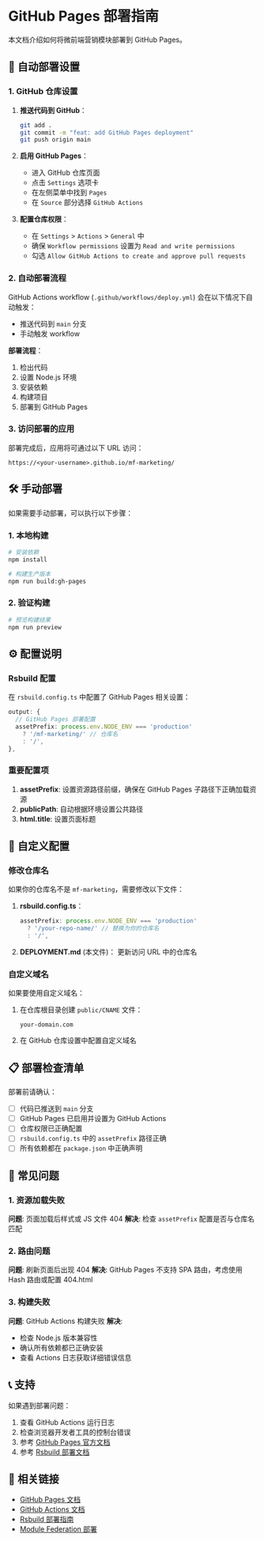 # GitHub Pages 部署指南

本文档介绍如何将微前端营销模块部署到 GitHub Pages。

## 🚀 自动部署设置

### 1. GitHub 仓库设置

1. **推送代码到 GitHub**：
   ```bash
   git add .
   git commit -m "feat: add GitHub Pages deployment"
   git push origin main
   ```

2. **启用 GitHub Pages**：
   - 进入 GitHub 仓库页面
   - 点击 `Settings` 选项卡
   - 在左侧菜单中找到 `Pages`
   - 在 `Source` 部分选择 `GitHub Actions`

3. **配置仓库权限**：
   - 在 `Settings` > `Actions` > `General` 中
   - 确保 `Workflow permissions` 设置为 `Read and write permissions`
   - 勾选 `Allow GitHub Actions to create and approve pull requests`

### 2. 自动部署流程

GitHub Actions workflow (`.github/workflows/deploy.yml`) 会在以下情况下自动触发：

- 推送代码到 `main` 分支
- 手动触发 workflow

**部署流程**：
1. 检出代码
2. 设置 Node.js 环境
3. 安装依赖
4. 构建项目
5. 部署到 GitHub Pages

### 3. 访问部署的应用

部署完成后，应用将可通过以下 URL 访问：
```
https://<your-username>.github.io/mf-marketing/
```

## 🛠️ 手动部署

如果需要手动部署，可以执行以下步骤：

### 1. 本地构建

```bash
# 安装依赖
npm install

# 构建生产版本
npm run build:gh-pages
```

### 2. 验证构建

```bash
# 预览构建结果
npm run preview
```

## ⚙️ 配置说明

### Rsbuild 配置

在 `rsbuild.config.ts` 中配置了 GitHub Pages 相关设置：

```typescript
output: {
  // GitHub Pages 部署配置
  assetPrefix: process.env.NODE_ENV === 'production' 
    ? '/mf-marketing/' // 仓库名
    : '/',
},
```

### 重要配置项

1. **assetPrefix**: 设置资源路径前缀，确保在 GitHub Pages 子路径下正确加载资源
2. **publicPath**: 自动根据环境设置公共路径
3. **html.title**: 设置页面标题

## 🔧 自定义配置

### 修改仓库名

如果你的仓库名不是 `mf-marketing`，需要修改以下文件：

1. **rsbuild.config.ts**：
   ```typescript
   assetPrefix: process.env.NODE_ENV === 'production' 
     ? '/your-repo-name/' // 替换为你的仓库名
     : '/',
   ```

2. **DEPLOYMENT.md** (本文件)：
   更新访问 URL 中的仓库名

### 自定义域名

如果要使用自定义域名：

1. 在仓库根目录创建 `public/CNAME` 文件：
   ```
   your-domain.com
   ```

2. 在 GitHub 仓库设置中配置自定义域名

## 📋 部署检查清单

部署前请确认：

- [ ] 代码已推送到 `main` 分支
- [ ] GitHub Pages 已启用并设置为 GitHub Actions
- [ ] 仓库权限已正确配置
- [ ] `rsbuild.config.ts` 中的 `assetPrefix` 路径正确
- [ ] 所有依赖都在 `package.json` 中正确声明

## 🐛 常见问题

### 1. 资源加载失败

**问题**: 页面加载后样式或 JS 文件 404
**解决**: 检查 `assetPrefix` 配置是否与仓库名匹配

### 2. 路由问题

**问题**: 刷新页面后出现 404
**解决**: GitHub Pages 不支持 SPA 路由，考虑使用 Hash 路由或配置 404.html

### 3. 构建失败

**问题**: GitHub Actions 构建失败
**解决**: 
- 检查 Node.js 版本兼容性
- 确认所有依赖都已正确安装
- 查看 Actions 日志获取详细错误信息

## 📞 支持

如果遇到部署问题：

1. 查看 GitHub Actions 运行日志
2. 检查浏览器开发者工具的控制台错误
3. 参考 [GitHub Pages 官方文档](https://docs.github.com/en/pages)
4. 参考 [Rsbuild 部署文档](https://rsbuild.dev/guide/basic/deploy)

## 🔗 相关链接

- [GitHub Pages 文档](https://docs.github.com/en/pages)
- [GitHub Actions 文档](https://docs.github.com/en/actions)
- [Rsbuild 部署指南](https://rsbuild.dev/guide/basic/deploy)
- [Module Federation 部署](https://module-federation.github.io/)
